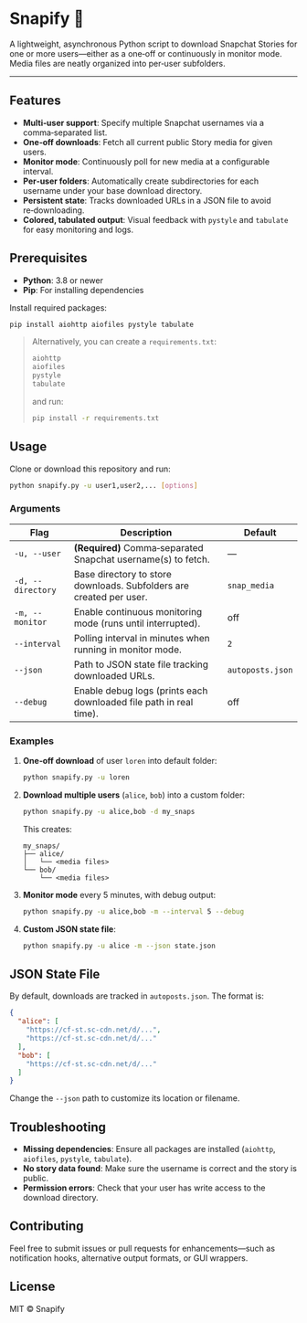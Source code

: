 # Snapify 📸

A lightweight, asynchronous Python script to download Snapchat Stories for one or more users—either as a one‑off or continuously in monitor mode. Media files are neatly organized into per‑user subfolders.

---

## Features

- **Multi‑user support**: Specify multiple Snapchat usernames via a comma‑separated list.
- **One‑off downloads**: Fetch all current public Story media for given users.
- **Monitor mode**: Continuously poll for new media at a configurable interval.
- **Per‑user folders**: Automatically create subdirectories for each username under your base download directory.
- **Persistent state**: Tracks downloaded URLs in a JSON file to avoid re‑downloading.
- **Colored, tabulated output**: Visual feedback with `pystyle` and `tabulate` for easy monitoring and logs.

## Prerequisites

- **Python**: 3.8 or newer
- **Pip**: For installing dependencies

Install required packages:

```bash
pip install aiohttp aiofiles pystyle tabulate
```

> Alternatively, you can create a `requirements.txt`:
>
> ```txt
> aiohttp
> aiofiles
> pystyle
> tabulate
> ```
>
> and run:
>
> ```bash
> pip install -r requirements.txt
> ```

## Usage

Clone or download this repository and run:

```bash
python snapify.py -u user1,user2,... [options]
```

### Arguments

| Flag            | Description                                                                                 | Default        |
|-----------------|---------------------------------------------------------------------------------------------|----------------|
| `-u, --user`    | **(Required)** Comma‑separated Snapchat username(s) to fetch.                                | —              |
| `-d, --directory` | Base directory to store downloads. Subfolders are created per user.                       | `snap_media`   |
| `-m, --monitor` | Enable continuous monitoring mode (runs until interrupted).                                 | off            |
| `--interval`    | Polling interval in minutes when running in monitor mode.                                   | `2`            |
| `--json`        | Path to JSON state file tracking downloaded URLs.                                           | `autoposts.json` |
| `--debug`       | Enable debug logs (prints each downloaded file path in real time).                          | off            |

### Examples

1. **One‑off download** of user `loren` into default folder:

   ```bash
   python snapify.py -u loren
   ```

2. **Download multiple users** (`alice`, `bob`) into a custom folder:

   ```bash
   python snapify.py -u alice,bob -d my_snaps
   ```

   This creates:
   ```text
   my_snaps/
   ├── alice/
   │   └── <media files>
   └── bob/
       └── <media files>
   ```

3. **Monitor mode** every 5 minutes, with debug output:

   ```bash
   python snapify.py -u alice,bob -m --interval 5 --debug
   ```

4. **Custom JSON state file**:

   ```bash
   python snapify.py -u alice -m --json state.json
   ```

## JSON State File

By default, downloads are tracked in `autoposts.json`. The format is:

```json
{
  "alice": [
    "https://cf-st.sc-cdn.net/d/...",
    "https://cf-st.sc-cdn.net/d/..."
  ],
  "bob": [
    "https://cf-st.sc-cdn.net/d/..."
  ]
}
```

Change the `--json` path to customize its location or filename.

## Troubleshooting

- **Missing dependencies**: Ensure all packages are installed (`aiohttp`, `aiofiles`, `pystyle`, `tabulate`).
- **No story data found**: Make sure the username is correct and the story is public.
- **Permission errors**: Check that your user has write access to the download directory.

## Contributing

Feel free to submit issues or pull requests for enhancements—such as notification hooks, alternative output formats, or GUI wrappers.

## License

MIT © Snapify

